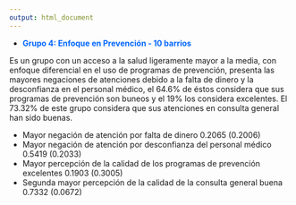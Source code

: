 ```yaml
---
output: html_document
---
```

* <span style="color:#0066FF">**Grupo 4: Enfoque en Prevención - 10 barrios**</span>

Es un grupo con un acceso a la salud ligeramente mayor a la media, con enfoque diferencial en el uso de programas de prevención, presenta las mayores negaciones de atenciones debido a la falta de dinero y la desconfianza en el personal médico, el 64.6% de éstos considera que sus programas de prevención son buneos y el 19% los considera excelentes. El 73.32% de este grupo considera que sus atenciones en consulta general han sido buenas.

  + Mayor negación de atención por falta de dinero 0.2065 (0.2006)
  + Mayor negación de atención por desconfianza del personal médico 0.5419 (0.2033)
  + Mayor percepción de la calidad de los programas de prevención excelentes 0.1903 (0.3005)
  + Segunda mayor percepción de la calidad de la consulta general buena 0.7332 (0.0672)

